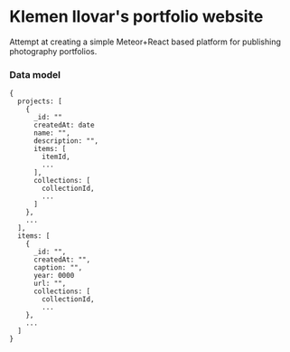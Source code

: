 # Klemen Ilovar's portfolio website
Attempt at creating a simple Meteor+React based platform for publishing photography portfolios.

### Data model
```
{
  projects: [
    {
      _id: ""
      createdAt: date
      name: "",
      description: "",
      items: [
        itemId,
        ...
      ],
      collections: [
        collectionId,
        ...
      ]
    },
    ...
  ],
  items: [
    {
      _id: "",
      createdAt: "",
      caption: "",
      year: 0000
      url: "",
      collections: [
        collectionId,
        ...
    },
    ...
  ]
}
```
